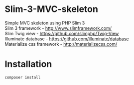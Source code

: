 # Slim-3-MVC-skeleton
Simple MVC skeleton using PHP Slim 3 <br>
Slim 3 framework - http://www.slimframework.com/ <br>
Slim Twig view - https://github.com/slimphp/Twig-View <br>
Illuminate database - https://github.com/illuminate/database <br>
Materialize css framework - http://materializecss.com/


# Installation

<code>composer install</code>
